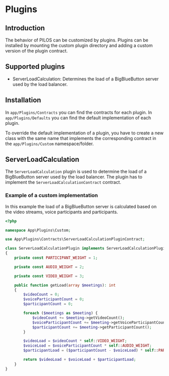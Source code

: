 # Plugins

## Introduction
The behavior of PILOS can be customized by plugins.
Plugins can be installed by mounting the custom plugin directory and adding a custom version of the plugin contract.

## Supported plugins
- ServerLoadCalculation: Determines the load of a BigBlueButton server used by the load balancer.

## Installation

In `app/Plugins/Contracts` you can find the contracts for each plugin.
In `app/Plugins/Defaults` you can find the default implementation of each plugin.

To override the default implementation of a plugin, you have to create a new class with the same name that implements the corresponding contract in the `app/Plugins/Custom` namespace/folder.

## ServerLoadCalculation
The `ServerLoadCalculation` plugin is used to determine the load of a BigBlueButton server used by the load balancer. The plugin has to implement the `ServerLoadCalculationContract` contract.

### Example of a custom implementation
In this example the load of a BigBlueButton server is calculated based on the video streams, voice participants and participants.

```php
<?php

namespace App\Plugins\Custom;

use App\Plugins\Contracts\ServerLoadCalculationPluginContract;

class ServerLoadCalculationPlugin implements ServerLoadCalculationPluginContract
{
    private const PARTICIPANT_WEIGHT = 1;

    private const AUDIO_WEIGHT = 2;

    private const VIDEO_WEIGHT = 3;

    public function getLoad(array $meetings): int
    {
        $videoCount = 0;
        $voiceParticipantCount = 0;
        $participantCount = 0;

        foreach ($meetings as $meeting) {
            $videoCount += $meeting->getVideoCount();
            $voiceParticipantCount += $meeting->getVoiceParticipantCount();
            $participantCount += $meeting->getParticipantCount();
        }

        $videoLoad = $videoCount * self::VIDEO_WEIGHT;
        $voiceLoad = $voiceParticipantCount * self::AUDIO_WEIGHT;
        $participantLoad = ($participantCount - $voiceLoad) * self::PARTICIPANT_WEIGHT;

        return $videoLoad + $voiceLoad + $participantLoad;
    }
}
```
